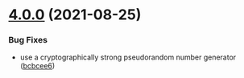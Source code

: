 # [4.0.0](https://github.com/rumble-charts/rumble-charts/compare/v3.1.2...v4.0.0) (2021-08-25)


### Bug Fixes

* use a cryptographically strong pseudorandom number generator ([bcbcee6](https://github.com/rumble-charts/rumble-charts/commit/bcbcee6071f841b0e0dc14a2f6722b8a348434b0))



